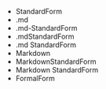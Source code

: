 - StandardForm
- .md
- .md-StandardForm
- .mdStandardForm
- .md StandardForm
- Markdown
- MarkdownStandardForm
- Markdown StandardForm
- FormalForm